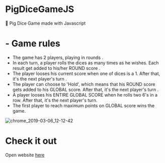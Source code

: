 # PigDiceGameJS
🐷 Pig Dice Game made with Javascript 

# - **Game rules**
 - The game has 2 players, playing in rounds .
 - In each turn, a player rolls the dices as many times as he wishes. Each result get added to his/her ROUND score .
 - The player looses his current score when one of dices is a 1. After that, it's the next player's turn .
 - The player can choose to 'Hold', which means that his ROUND score gets added to his GLOBAL score. After that, it's the next player's turn .
 - A player looses his ENTIRE GLOBAL SCORE when he rolls two 6's in a row. After that, it's the next player's turn.
 - The first player to reach maximum points on GLOBAL score wins the game.
 


![chrome_2019-03-06_12-12-42](https://user-images.githubusercontent.com/20374208/53873506-2c157d80-4009-11e9-9d44-c35b6f6e5bc2.png)


# Check it out 
Open website [here](https://goxr3plus.github.io/PigDiceGameJS/)
